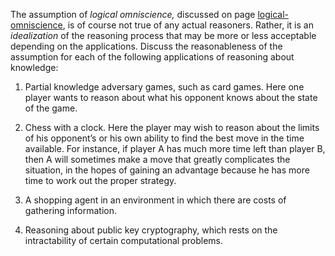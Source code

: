 

The assumption of <i>logical omniscience,</i> discussed on
page <a class="pageRef" id="pageref" title="" href="#">logical-omniscience</a>, is of course not true of any actual reasoners.
Rather, it is an <i>idealization</i> of the reasoning process
that may be more or less acceptable depending on the applications.
Discuss the reasonableness of the assumption for each of the following
applications of reasoning about knowledge:<br>

1.  Partial knowledge adversary games, such as card games. Here one
    player wants to reason about what his opponent knows about the state
    of the game.<br>

2.  Chess with a clock. Here the player may wish to reason about the
    limits of his opponent’s or his own ability to find the best move in
    the time available. For instance, if player A has much more time
    left than player B, then A will sometimes make a move that greatly
    complicates the situation, in the hopes of gaining an advantage
    because he has more time to work out the proper strategy.<br>

3.  A shopping agent in an environment in which there are costs of
    gathering information.<br>

4.  Reasoning about public key cryptography, which rests on the
    intractability of certain computational problems.
